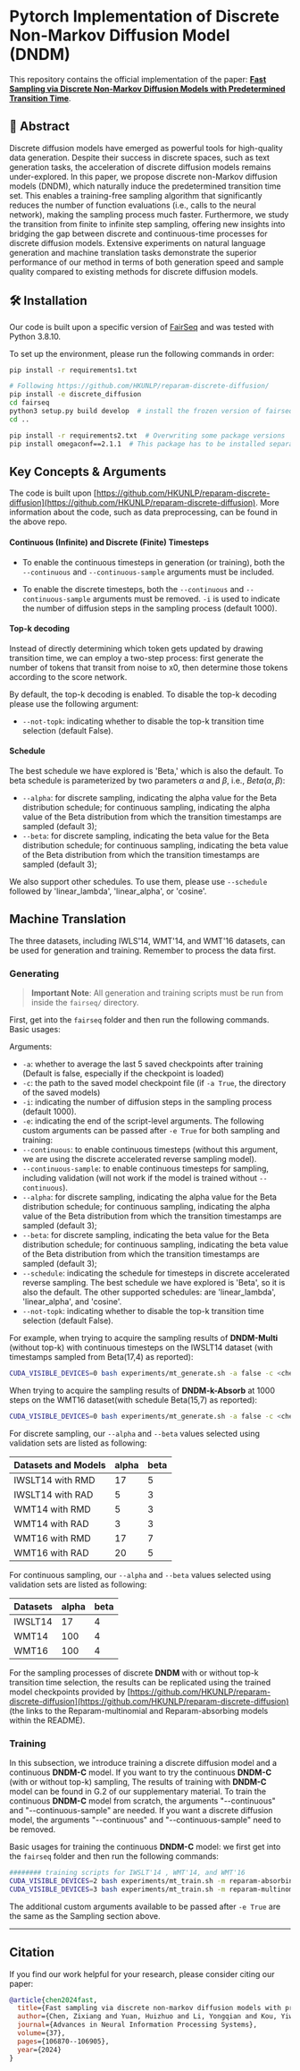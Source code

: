 # Pytorch Implementation of Discrete Non-Markov Diffusion Model (DNDM)

This repository contains the official implementation of the paper: **[Fast Sampling via Discrete Non-Markov Diffusion Models with Predetermined Transition Time](https://arxiv.org/abs/2312.09193)**. 

## 📝 Abstract

Discrete diffusion models have emerged as powerful tools for high-quality data generation. Despite their success in discrete spaces, such as text generation tasks, the acceleration of discrete diffusion models remains under-explored. In this paper, we propose discrete non-Markov diffusion models (DNDM), which naturally induce the predetermined transition time set. This enables a training-free sampling algorithm that significantly reduces the number of function evaluations (i.e., calls to the neural network), making the sampling process much faster. Furthermore, we study the transition from finite to infinite step sampling, offering new insights into bridging the gap between discrete and continuous-time processes for discrete diffusion models. Extensive experiments on natural language generation and machine translation tasks demonstrate the superior performance of our method in terms of both generation speed and sample quality compared to existing methods for discrete diffusion models.

## 🛠️ Installation

Our code is built upon a specific version of [FairSeq](https://github.com/facebookresearch/fairseq) and was tested with Python 3.8.10.

To set up the environment, please run the following commands in order:

```bash
pip install -r requirements1.txt

# Following https://github.com/HKUNLP/reparam-discrete-diffusion/
pip install -e discrete_diffusion
cd fairseq
python3 setup.py build develop  # install the frozen version of fairseq
cd ..

pip install -r requirements2.txt  # Overwriting some package versions
pip install omegaconf==2.1.1  # This package has to be installed separately after hydra-core
```



## Key Concepts & Arguments
The code is built upon [https://github.com/HKUNLP/reparam-discrete-diffusion](https://github.com/HKUNLP/reparam-discrete-diffusion). More information about the code, such as data preprocessing, can be found in the above repo.

#### Continuous (Infinite) and Discrete (Finite) Timesteps
- To enable the continuous timesteps in generation (or training), both the `--continuous` and `--continuous-sample` arguments must be included. 

- To enable the discrete timesteps, both the `--continuous` and `--continuous-sample` arguments must be removed. `-i` is used to indicate the number of diffusion steps in the sampling process (default 1000).



#### Top-k decoding 
Instead of directly determining which token gets updated by drawing transition time, we can employ a two-step process: first generate the number of tokens that transit from noise to x0, then determine those tokens according to the score network.

By default, the top-k decoding is enabled. To disable the top-k decoding please use the following argument:

- `--not-topk`: indicating whether to disable the top-k transition time selection (default False).

#### Schedule
The best schedule we have explored is 'Beta,' which is also the default. To beta schedule is parameterized by two parameters $\alpha$ and $\beta$, i.e., $Beta(\alpha, \beta)$:

- `--alpha`: for discrete sampling, indicating the alpha value for the Beta distribution schedule; for continuous sampling, indicating the alpha value of the Beta distribution from which the transition timestamps are sampled (default 3);
- `--beta`: for discrete sampling, indicating the beta value for the Beta distribution schedule; for continuous sampling, indicating the beta value of the Beta distribution from which the transition timestamps are sampled (default 3);

We also support other schedules. To use them, please use `--schedule` followed by 'linear_lambda', 'linear_alpha', or 'cosine'.



## Machine Translation
The three datasets, including IWLS'14, WMT'14, and WMT'16 datasets, can be used for generation and training. Remember to process the data first.


### Generating
> **Important Note**: All generation and training scripts must be run from inside the `fairseq/` directory.

First, get into the `fairseq` folder and then run the following commands. Basic usages:

Arguments:
- `-a`: whether to average the last 5 saved checkpoints after training (Default is false, especially if the checkpoint is loaded)
- `-c`: the path to the saved model checkpoint file (if `-a True`, the directory of the saved models) 
- `-i`: indicating the number of diffusion steps in the sampling process (default 1000).
- `-e`: indicating the end of the script-level arguments.
The following custom arguments can be passed after `-e True` for both sampling and training:
- `--continuous`: to enable continuous timesteps (without this argument, we are using the discrete accelerated reverse sampling model).
- `--continuous-sample`: to enable continuous timesteps for sampling, including validation (will not work if the model is trained without `--continuous`).
- `--alpha`: for discrete sampling, indicating the alpha value for the Beta distribution schedule; for continuous sampling, indicating the alpha value of the Beta distribution from which the transition timestamps are sampled (default 3);
- `--beta`: for discrete sampling, indicating the beta value for the Beta distribution schedule; for continuous sampling, indicating the beta value of the Beta distribution from which the transition timestamps are sampled (default 3);
- `--schedule`: indicating the schedule for timesteps in discrete accelerated reverse sampling.
        The best schedule we have explored is 'Beta', so it is also the default.
        The other supported schedules: are 'linear_lambda', 'linear_alpha', and 'cosine'.
- `--not-topk`: indicating whether to disable the top-k transition time selection (default False).

For example, when trying to acquire the sampling results of **DNDM-Multi** (without top-k) with continuous timesteps on the IWSLT14 dataset (with timestamps sampled from Beta(17,4) as reported):
```bash
CUDA_VISIBLE_DEVICES=0 bash experiments/mt_generate.sh -a false -c <checkpoint_path> -d iwslt -e True --continuous --continuous-sample --alpha 17 --beta 4 --not-topk
```

When trying to acquire the sampling results of **DNDM-k-Absorb** at 1000 steps on the WMT16 dataset(with schedule Beta(15,7) as reported):
```bash
CUDA_VISIBLE_DEVICES=0 bash experiments/mt_generate.sh -a false -c <checkpoint_path> -d wmt -i 1000 -e True --alpha 15 --beta 7 --schedule Beta
```

For discrete sampling, our `--alpha` and `--beta` values selected using validation sets are listed as following:

| Datasets and Models | alpha | beta |
|---------------------|-------|------|
| IWSLT14 with RMD    | 17    | 5    |
| IWSLT14 with RAD    | 5     | 3    |
| WMT14 with RMD      | 5     | 3    |
| WMT14 with RAD      | 3     | 3    |
| WMT16 with RMD      | 17    | 7    |
| WMT16 with RAD      | 20    | 5    |

For continuous sampling, our `--alpha` and `--beta` values selected using validation sets are listed as following:

| Datasets | alpha | beta |
|----------|-------|------|
| IWSLT14  | 17    | 4    |
| WMT14    | 100   | 4    |
| WMT16    | 100   | 4    |


For the sampling processes of discrete **DNDM** with or without top-k transition time selection, the results can be replicated using the trained model checkpoints provided by [https://github.com/HKUNLP/reparam-discrete-diffusion](https://github.com/HKUNLP/reparam-discrete-diffusion) (the links to the Reparam-multinomial and Reparam-absorbing models within the README).


### Training
In this subsection, we introduce training a discrete diffusion model and a continuous **DNDM-C** model. If you want to try the continuous **DNDM-C** (with or without top-k) sampling, The results of training with **DNDM-C** model can be found in G.2 of our supplementary material. To train the continuous **DNDM-C** model from scratch,  the arguments "--continuous" and "--continuous-sample" are needed. If you want a discrete diffusion model, the arguments "--continuous" and "--continuous-sample" need to be removed.

Basic usages for training the continuous **DNDM-C** model: we first get into the `fairseq` folder and then run the following commands:
```bash
######## training scripts for IWSLT'14 , WMT'14, and WMT'16 
CUDA_VISIBLE_DEVICES=2 bash experiments/mt_train.sh -m reparam-absorbing -d <iwslt/wmt14/wmt16> -s default -e True  --continuous --continuous-sample --q-sample-mode coupled  --store-ema --label-smoothing 0.1 --reweighting-type linear
CUDA_VISIBLE_DEVICES=3 bash experiments/mt_train.sh -m reparam-multinomial -d <iwslt/wmt14/wmt16> -s default -e True  --continuous --continuous-sample --not-diffusing-special-sym --q-sample-mode coupled --store-ema --label-smoothing 0.1 --reweighting-type linear
```

The additional custom arguments available to be passed after `-e True` are the same as the Sampling section above.

---
## Citation

If you find our work helpful for your research, please consider citing our paper:

```bibtex
@article{chen2024fast,
  title={Fast sampling via discrete non-markov diffusion models with predetermined transition time},
  author={Chen, Zixiang and Yuan, Huizhuo and Li, Yongqian and Kou, Yiwen and Zhang, Junkai and Gu, Quanquan},
  journal={Advances in Neural Information Processing Systems},
  volume={37},
  pages={106870--106905},
  year={2024}
}
```


